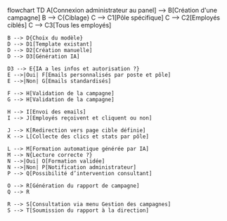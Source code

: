 flowchart TD
    A[Connexion administrateur au panel] --> B[Création d'une campagne]
    B --> C{Ciblage}
    C --> C1[Pôle spécifique]
    C --> C2[Employés ciblés]
    C --> C3[Tous les employés]

    B --> D{Choix du modèle}
    D --> D1[Template existant]
    D --> D2[Création manuelle]
    D --> D3[Génération IA]

    D3 --> E{IA a les infos et autorisation ?}
    E -->|Oui| F[Emails personnalisés par poste et pôle]
    E -->|Non| G[Emails standardisés]

    F --> H[Validation de la campagne]
    G --> H[Validation de la campagne]

    H --> I[Envoi des emails]
    I --> J[Employés reçoivent et cliquent ou non]

    J --> K[Redirection vers page cible définie]
    K --> L[Collecte des clics et stats par pôle]

    L --> M[Formation automatique générée par IA]
    M --> N{Lecture correcte ?}
    N -->|Oui| O[Formation validée]
    N -->|Non| P[Notification administrateur]
    P --> Q[Possibilité d’intervention consultant]

    O --> R[Génération du rapport de campagne]
    Q --> R

    R --> S[Consultation via menu Gestion des campagnes]
    S --> T[Soumission du rapport à la direction]
